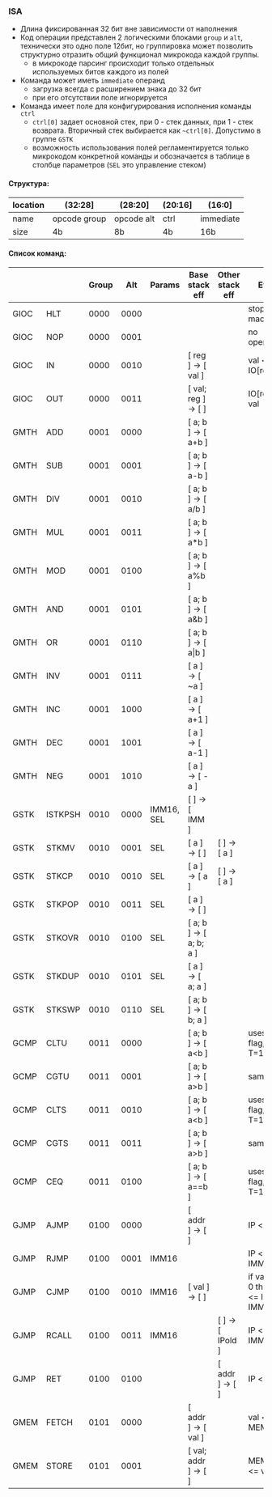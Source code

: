 ### ISA

- Длина фиксированная 32 бит вне зависимости от наполнения
- Код операции представлен 2 логическими блоками `group` и `alt`,
  технически это одно поле 12бит, но группировка может позволить
  структурно отразить общий функционал микрокода каждой группы.
    - в микрокоде парсинг происходит только отдельных используемых битов каждого из полей
- Команда может иметь `immediate` операнд
    - загрузка всегда с расширением знака до 32 бит
    - при его отсутствии поле игнорируется
- Команда имеет поле для конфигурирования исполнения команды `ctrl`
    - `ctrl[0]` задает основной стек, при 0 - стек данных, при 1 - стек возврата.
      Вторичный стек выбирается как `~ctrl[0]`. Допустимо в группе `GSTK`
    - возможность использования полей регламентируется только микрокодом конкретной команды
      и обозначается в таблице в столбце параметров (`SEL` это управление стеком)

#### Структура:

| location | (32:28]      | (28:20]    | (20:16] | (16:0]    |
|:---------|--------------|------------|---------|-----------|
| name     | opcode group | opcode alt | ctrl    | immediate |
| size     | 4b           | 8b         | 4b      | 16b       |

#### Список команд:

|      |         | Group | Alt  | Params     | Base stack eff          | Other stack eff   | Effect                             |
|------|---------|-------|------|------------|-------------------------|-------------------|------------------------------------|
| GIOC | HLT     | 0000  | 0000 |            |                         |                   | stop machine                       |
| GIOC | NOP     | 0000  | 0001 |            |                         |                   | no operation                       |
| GIOC | IN      | 0000  | 0010 |            | [ reg ] -> [ val ]      |                   | val <= IO[reg]                     |
| GIOC | OUT     | 0000  | 0011 |            | [ val; reg ] -> [  ]    |                   | IO[reg] <= val                     |
| GMTH | ADD     | 0001  | 0000 |            | [ a; b ] -> [ a+b ]     |                   |                                    |
| GMTH | SUB     | 0001  | 0001 |            | [ a; b ] -> [ a-b ]     |                   |                                    |
| GMTH | DIV     | 0001  | 0010 |            | [ a; b ] -> [ a/b ]     |                   |                                    |
| GMTH | MUL     | 0001  | 0011 |            | [ a; b ] -> [ a*b ]     |                   |                                    |
| GMTH | MOD     | 0001  | 0100 |            | [ a; b ] -> [ a%b ]     |                   |                                    |
| GMTH | AND     | 0001  | 0101 |            | [ a; b ] -> [ a&b ]     |                   |                                    |
| GMTH | OR      | 0001  | 0110 |            | [ a; b ] -> [ a\|b ]    |                   |                                    |
| GMTH | INV     | 0001  | 0111 |            | [ a ] -> [ ~a ]         |                   |                                    |
| GMTH | INC     | 0001  | 1000 |            | [ a ] -> [ a+1 ]        |                   |                                    |
| GMTH | DEC     | 0001  | 1001 |            | [ a ] -> [ a-1 ]        |                   |                                    |
| GMTH | NEG     | 0001  | 1010 |            | [ a ] -> [ -a ]         |                   |                                    |
| GSTK | ISTKPSH | 0010  | 0000 | IMM16, SEL | [  ] -> [ IMM ]         |                   |                                    |
| GSTK | STKMV   | 0010  | 0001 | SEL        | [ a ] -> [  ]           | [  ] -> [ a ]     |                                    |
| GSTK | STKCP   | 0010  | 0010 | SEL        | [ a ] -> [ a ]          | [  ] -> [ a ]     |                                    |
| GSTK | STKPOP  | 0010  | 0011 | SEL        | [ a ] -> [  ]           |                   |                                    |
| GSTK | STKOVR  | 0010  | 0100 | SEL        | [ a; b ] -> [ a; b; a ] |                   |                                    |
| GSTK | STKDUP  | 0010  | 0101 | SEL        | [ a ] -> [ a; a ]       |                   |                                    |
| GSTK | STKSWP  | 0010  | 0110 | SEL        | [ a; b ] -> [ b; a ]    |                   |                                    |
| GCMP | CLTU    | 0011  | 0000 |            | [ a; b ] -> [ a<b ]     |                   | uses C flag, F=0, T=1              |
| GCMP | CGTU    | 0011  | 0001 |            | [ a; b ] -> [ a>b ]     |                   | same                               |
| GCMP | CLTS    | 0011  | 0010 |            | [ a; b ] -> [ a<b ]     |                   | uses V^C flag, F=0, T=1            |
| GCMP | CGTS    | 0011  | 0011 |            | [ a; b ] -> [ a>b ]     |                   | same                               |
| GCMP | CEQ     | 0011  | 0100 |            | [ a; b ] -> [ a==b ]    |                   | uses Z flag, F=0, T=1              |
| GJMP | AJMP    | 0100  | 0000 |            | [ addr ] -> [  ]        |                   | IP <= addr                         |
| GJMP | RJMP    | 0100  | 0001 | IMM16      |                         |                   | IP <= IP + IMM                     |
| GJMP | CJMP    | 0100  | 0010 | IMM16      | [ val ] -> [  ]         |                   | if val[0] == 0 then IP <= IP + IMM |
| GJMP | RCALL   | 0100  | 0011 | IMM16      |                         | [  ] -> [ IPold ] | IP <= IP + IMM                     |
| GJMP | RET     | 0100  | 0100 |            |                         | [ addr ] -> [  ]  | IP <= addr                         |
| GMEM | FETCH   | 0101  | 0000 |            | [ addr ] -> [ val ]     |                   | val <= MEM[addr]                   |
| GMEM | STORE   | 0101  | 0001 |            | [ val; addr ] -> [  ]   |                   | MEM[addr] <= val                   |
